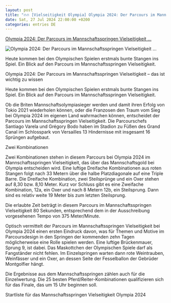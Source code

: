 ```yaml
---
layout: post
title: "🔥🔥 [Vielseitigkeit Olympia] Olympia 2024: Der Parcours im Mannschaftsspringen Vielseitigkeit ..."
date: Sat, 27 Jul 2024 22:00:00 +0200
categories: entries DE
---
```

[Olympia 2024: Der Parcours im Mannschaftsspringen Vielseitigkeit ...](https://www.st-georg.de/news/vielseitigkeit/olympia-2024-der-parcours-im-mannschaftsspringen-vielseitigkeit/)

![Olympia 2024: Der Parcours im Mannschaftsspringen Vielseitigkeit ...](https://www.st-georg.de/content/uploads/2024/07/parcours-im-mannschaftsspringen-vielseitigkeit-1024x683.jpg)

Heute kommen bei den Olympischen Spielen erstmals bunte Stangen ins Spiel. Ein Blick auf den Parcours im Mannschaftsspringen Vielseitigkeit.

Olympia 2024: Der Parcours im Mannschaftsspringen Vielseitigkeit – das ist wichtig zu wissen

Heute kommen bei den Olympischen Spielen erstmals bunte Stangen ins Spiel. Ein Blick auf den Parcours im Mannschaftsspringen Vielseitigkeit.

Ob die Briten Mannschaftsolympiasieger werden und damit ihren Erfolg von Tokio 2021 wiederholen können, oder die Franzosen den Traum vom Sieg bei Olympia 2024 im eigenen Land wahrmachen können, entscheidet der Parcours im Mannschaftsspringen Vielseitigkeit. Die Parcourschefs Santiago Varela und Grégory Bodo haben im Stadion zu Füßen des Grand Canal im Schlosspark von Versailles 13 Hindernisse mit insgesamt 16 Sprüngen aufgebaut.

Zwei Kombinationen

Zwei Kombinationen stehen in diesem Parcours bei Olympia 2024 im Mannschaftsspringen Vielseitigkeit, das über das Mannschaftsgold bei Olympia entscheiden wird. Eine luftige Dreifache Kombinationen aus roten Stangen folgt nach 33 Metern über die halbe Platzdiagonale auf eine Triple Barre. Die Dreifache Kombination, zwei Steilsprünge und ein Oxer stehen auf 8,30 bzw. 8,10 Meter. Kurz vor Schluss gibt es eine Zweifache Kombination, 12a, ein Oxer und nach 8 Metern 12b, ein Steilsprung. Dann sind es relativ weite 19 Meter bis zum letzten Steilsprung.

Die erlaubte Zeit beträgt in diesem Parcours im Mannschaftsspringen Vielseitigkeit 80 Sekunden, entsprechend dem in der Ausschreibung vorgesehenen Tempo von 375 Meter/Minute.

Optisch vermittelt der Parcours im Mannschaftsspringen Vielseitigkeit bei Olympia 2024 einen ersten Eindruck davon, was für Themen und Motive im Parcoursdesign in den Springen der kommenden zehn Tagen möglicherweise eine Rolle spielen werden. Eine luftige Brückenmauer, Sprung 9, ist dabei. Das Maskottchen der Olympischen Spiele darf als Fangständer nicht fehlen. Im Einzelspringen warten dann rote Weintrauben, Weinfässer und ein Oxer, an dessen Seite der Fesselballon der Gebrüder Montgolfier hängt.

Die Ergebnisse aus dem Mannschaftsspringen zählen auch für die Einzelwertung. Die 25 besten Pferd/Reiter-Kombinationen qualifizieren sich für das Finale, das um 15 Uhr beginnen soll.

Startliste für das Mannschaftsspringen Vielseitigkeit Olympia 2024

